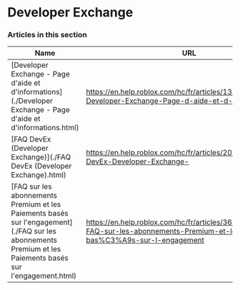 # Developer Exchange  
### Articles in this section
Name|URL
-|-
[Developer Exchange - Page d'aide et d'informations](./Developer Exchange - Page d'aide et d'informations.html) |https://en.help.roblox.com/hc/fr/articles/13061189551124-Developer-Exchange-Page-d-aide-et-d-informations
[FAQ DevEx (Developer Exchange)](./FAQ DevEx (Developer Exchange).html) |https://en.help.roblox.com/hc/fr/articles/203314100-FAQ-DevEx-Developer-Exchange-
[FAQ sur les abonnements Premium et les Paiements basés sur l'engagement](./FAQ sur les abonnements Premium et les Paiements basés sur l'engagement.html) |https://en.help.roblox.com/hc/fr/articles/360039178532-FAQ-sur-les-abonnements-Premium-et-les-Paiements-bas%C3%A9s-sur-l-engagement